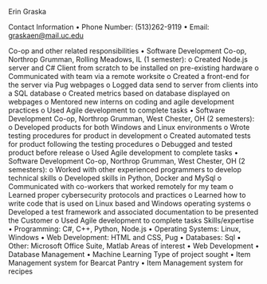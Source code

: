 Erin Graska

Contact Information
•	Phone Number: (513)262-9119
•	Email: graskaen@mail.uc.edu

Co-op and other related responsibilities
•	Software Development Co-op, Northrop Grumman, Rolling Meadows, IL (1 semester):
o	Created Node.js server and C# Client from scratch to be installed on pre-existing hardware 
o	Communicated with team via a remote worksite 
o	Created a front-end for the server via Pug webpages 
o	Logged data send to server from clients into a SQL database 
o	Created metrics based on database displayed on webpages 
o	Mentored new interns on coding and agile development practices 
o	Used Agile development to complete tasks 
•	Software Development Co-op, Northrop Grumman, West Chester, OH (2 semesters):
o	Developed products for both Windows and Linux environments 
o	Wrote testing procedures for product in development 
o	Created automated tests for product following the testing procedures
o	Debugged and tested product before release 
o	Used Agile development to complete tasks 
•	Software Development Co-op, Northrop Grumman, West Chester, OH (2 semesters):
o	Worked with other experienced programmers to develop technical skills
o	Developed skills in Python, Docker and MySql 
o	Communicated with co-workers that worked remotely for my team 
o	Learned proper cybersecurity protocols and practices 
o	Learned how to write code that is used on Linux based and Windows operating systems 
o	Developed a test framework and associated documentation to be presented the Customer 
o	Used Agile development to complete tasks
Skills/expertise
•	Programming: C#, C++, Python, Node.js
•	Operating Systems: Linux, Windows
•	Web Development: HTML and CSS, Pug
•	Databases: Sql
•	Other: Microsoft Office Suite, Matlab
Areas of interest
•	Web Development
•	Database Management
•	Machine Learning
Type of project sought
•	Item Management system for Bearcat Pantry
•	Item Management system for recipes
